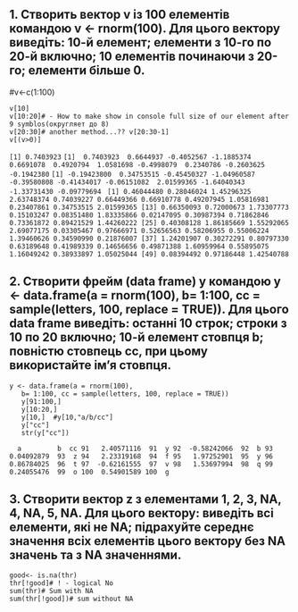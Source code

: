 ## 1. Створить вектор v із 100 елементів командою v <- rnorm(100). Для цього вектору виведіть: 10-й елемент; елементи з 10-го по 20-й включно; 10 елементів починаючи з 20-го; елементи більше 0.
#v<-c(1:100)
```v<- rnorm(100)
v[10]
v[10:20]# - How to make show in console full size of our element after 9 symblos(округляет до 8)
v[20:30]# another method...?? v[20:30-1]
v[(v>0)]
```
``[1] 0.7403923``
``[1]  0.7403923  0.6644937 -0.4052567 -1.1885374  0.6691078  0.4920794  1.0581698 -0.4998079  0.2340786 -0.2603625 -0.1942380``
``[1] -0.19423800  0.34753515 -0.45450327 -1.04960587 -0.39580808 -0.41434017 -0.06151082  2.01599365 -1.64040343 -1.33731430 -0.09779694``
`` [1] 0.46044480 0.28046024 1.45296325 2.63748374 0.74039227 0.66449366 0.66910778 0.49207945 1.05816981 0.23407861 0.34753515 2.01599365
[13] 0.66350093 0.72000673 1.73307773 0.15103247 0.08351480 1.83335866 0.02147095 0.30987394 0.71862846 0.73361872 0.89421529 1.44260222
[25] 0.40308128 1.86185669 1.55292065 2.69077175 0.03305467 0.97666971 0.52656563 0.58206955 0.55006224 1.39460626 0.34590990 0.21876007
[37] 1.24201907 0.30272291 0.80797330 0.63189648 0.41989339 0.14656656 0.49871388 1.60959964 0.55895075 1.16049242 0.38933897 1.05025044
[49] 0.08394492 0.97186448 1.42540788``

## 2. Створити фрейм (data frame) y командою y <- data.frame(a = rnorm(100), b= 1:100, cc = sample(letters, 100, replace = TRUE)). Для цього data frame виведіть: останні 10 строк; строки з 10 по 20 включно; 10-й елемент стовпця b; повністю стовпець cc, при цьому використайте ім’я стовпця.
```
y <- data.frame(a = rnorm(100), 
   b= 1:100, cc = sample(letters, 100, replace = TRUE))
   y[91:100,]
   y[10:20,]
   y[10,]  #y[10,"a/b/cc"]
   y["cc"]
   str(y["cc"])
   ```
   ``   a         b  cc
91   2.40571116  91  y
92  -0.58242066  92  b
93   0.04092879  93  z
94   2.23319168  94  f
95   1.97252901  95  y
96   0.86784025  96  t
97  -0.62161555  97  v
98   1.53697994  98  q
99   0.24055476  99  o
100  0.54901589 100  g
  ``

## 3. Створити вектор z з елементами 1, 2, 3, NA, 4, NA, 5, NA. Для цього вектору: виведіть всі елементи, які не NA; підрахуйте середнє значення всіх елементів цього вектору без NA значень та з NA значеннями.
```thr<- c(1:3,NA,4,NA,5,NA)
good<- is.na(thr)
thr[!good]# ! - logical No
sum(thr)# Sum with NA
sum(thr[!good])# sum without NA  
```
